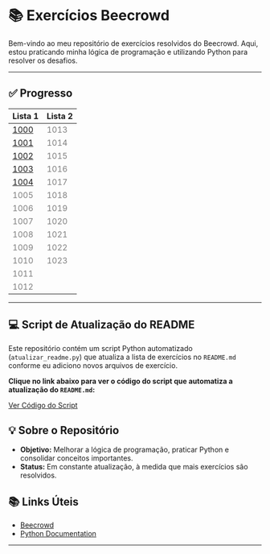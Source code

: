# 📚 Exercícios Beecrowd

Bem-vindo ao meu repositório de exercícios resolvidos do Beecrowd. Aqui, estou praticando minha lógica de programação e utilizando Python para resolver os desafios.

---

## ✅ Progresso

<!-- inicio-progresso -->
| Lista 1 | Lista 2 |
|-------------|-------------|
| [1000](./python/1000.py) | <span style='color:gray'>1013</span> |
| [1001](./python/1001.py) | <span style='color:gray'>1014</span> |
| [1002](./python/1002.py) | <span style='color:gray'>1015</span> |
| [1003](./python/1003.py) | <span style='color:gray'>1016</span> |
| [1004](./python/1004.py) | <span style='color:gray'>1017</span> |
| <span style='color:gray'>1005</span> | <span style='color:gray'>1018</span> |
| <span style='color:gray'>1006</span> | <span style='color:gray'>1019</span> |
| <span style='color:gray'>1007</span> | <span style='color:gray'>1020</span> |
| <span style='color:gray'>1008</span> | <span style='color:gray'>1021</span> |
| <span style='color:gray'>1009</span> | <span style='color:gray'>1022</span> |
| <span style='color:gray'>1010</span> | <span style='color:gray'>1023</span> |
| <span style='color:gray'>1011</span> |  |
| <span style='color:gray'>1012</span> |  |
<!-- fim-progresso -->

---

## 💻 Script de Atualização do README

Este repositório contém um script Python automatizado (`atualizar_readme.py`) que atualiza a lista de exercícios no `README.md` conforme eu adiciono novos arquivos de exercício.

**Clique no link abaixo para ver o código do script que automatiza a atualização do `README.md`:**

[Ver Código do Script](./atualizar_readme.py)

## 💡 Sobre o Repositório

- **Objetivo:** Melhorar a lógica de programação, praticar Python e consolidar conceitos importantes.
- **Status:** Em constante atualização, à medida que mais exercícios são resolvidos.


## 📚 Links Úteis

- [Beecrowd](https://www.beecrowd.com.br/)
- [Python Documentation](https://docs.python.org/3/)

---


